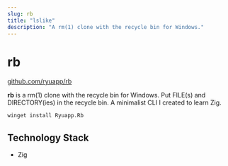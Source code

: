 ```yaml
---
slug: rb
title: "lslike"
description: "A rm(1) clone with the recycle bin for Windows."
---
```


# rb

[github.com/ryuapp/rb](https://github.com/ryuapp/rb)

**rb** is a rm(1) clone with the recycle bin for Windows.
Put FILE(s) and DIRECTORY(ies) in the recycle bin. A minimalist CLI I created to learn Zig.

```sh
winget install Ryuapp.Rb
```

## Technology Stack

- Zig
